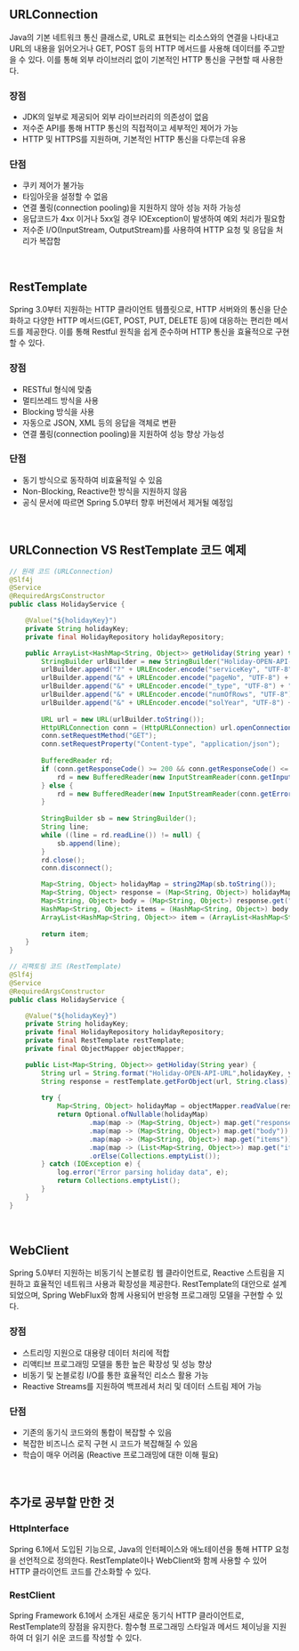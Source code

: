 ## URLConnection
Java의 기본 네트워크 통신 클래스로, URL로 표현되는 리소스와의 연결을 나타내고 URL의 내용을 읽어오거나 GET, POST 등의 HTTP 메서드를 사용해 데이터를 주고받을 수 있다. 이를 통해 외부 라이브러리 없이 기본적인 HTTP 통신을 구현할 때 사용한다.

### 장점
- JDK의 일부로 제공되어 외부 라이브러리의 의존성이 없음
- 저수준 API를 통해 HTTP 통신의 직접적이고 세부적인 제어가 가능
- HTTP 및 HTTPS를 지원하며, 기본적인 HTTP 통신을 다루는데 유용

### 단점
- 쿠키 제어가 불가능
- 타임아웃을 설정할 수 없음
- 연결 풀링(connection pooling)을 지원하지 않아 성능 저하 가능성
- 응답코드가 4xx 이거나 5xx일 경우 IOException이 발생하여 예외 처리가 필요함
- 저수준 I/O(InputStream, OutputStream)를 사용하여 HTTP 요청 및 응답을 처리가 복잡함

<br>

## RestTemplate
Spring 3.0부터 지원하는 HTTP 클라이언트 템플릿으로, HTTP 서버와의 통신을 단순화하고 다양한 HTTP 메서드(GET, POST, PUT, DELETE 등)에 대응하는 편리한 메서드를 제공한다. 이를 통해 Restful 원칙을 쉽게 준수하며 HTTP 통신을 효율적으로 구현할 수 있다.

### 장점
- RESTful 형식에 맞춤
- 멀티쓰레드 방식을 사용
- Blocking 방식을 사용
- 자동으로 JSON, XML 등의 응답을 객체로 변환
- 연결 풀링(connection pooling)을 지원하여 성능 향상 가능성

### 단점
- 동기 방식으로 동작하여 비효율적일 수 있음
- Non-Blocking, Reactive한 방식을 지원하지 않음
- 공식 문서에 따르면 Spring 5.0부터 향후 버전에서 제거될 예정임

<br>

## URLConnection VS RestTemplate 코드 예제
```java
// 원래 코드 (URLConnection)
@Slf4j
@Service
@RequiredArgsConstructor
public class HolidayService {

    @Value("${holidayKey}")
    private String holidayKey;
    private final HolidayRepository holidayRepository;

    public ArrayList<HashMap<String, Object>> getHoliday(String year) throws IOException {
        StringBuilder urlBuilder = new StringBuilder("Holiday-OPEN-API-URL"); /*URL*/
        urlBuilder.append("?" + URLEncoder.encode("serviceKey", "UTF-8") + "=" + holidayKey); /*Service Key*/
        urlBuilder.append("&" + URLEncoder.encode("pageNo", "UTF-8") + "=" + URLEncoder.encode("1", "UTF-8")); /*페이지번호*/
        urlBuilder.append("&" + URLEncoder.encode("_type", "UTF-8") + "=" + URLEncoder.encode("json", "UTF-8")); /*타입*/
        urlBuilder.append("&" + URLEncoder.encode("numOfRows", "UTF-8") + "=" + URLEncoder.encode("100", "UTF-8")); /*한 페이지 결과 수*/
        urlBuilder.append("&" + URLEncoder.encode("solYear", "UTF-8") + "=" + URLEncoder.encode(year, "UTF-8")); /*연*/
        
        URL url = new URL(urlBuilder.toString());
        HttpURLConnection conn = (HttpURLConnection) url.openConnection();
        conn.setRequestMethod("GET");
        conn.setRequestProperty("Content-type", "application/json");
        
        BufferedReader rd;
        if (conn.getResponseCode() >= 200 && conn.getResponseCode() <= 300) {
            rd = new BufferedReader(new InputStreamReader(conn.getInputStream()));
        } else {
            rd = new BufferedReader(new InputStreamReader(conn.getErrorStream()));
        }
        
        StringBuilder sb = new StringBuilder();
        String line;
        while ((line = rd.readLine()) != null) {
            sb.append(line);
        }
        rd.close();
        conn.disconnect();

        Map<String, Object> holidayMap = string2Map(sb.toString());
        Map<String, Object> response = (Map<String, Object>) holidayMap.get("response");
        Map<String, Object> body = (Map<String, Object>) response.get("body");
        HashMap<String, Object> items = (HashMap<String, Object>) body.get("items");
        ArrayList<HashMap<String, Object>> item = (ArrayList<HashMap<String, Object>>) items.get("item");
        
        return item;
    }
}
```

```java
// 리팩토링 코드 (RestTemplate)
@Slf4j
@Service
@RequiredArgsConstructor
public class HolidayService {

    @Value("${holidayKey}")
    private String holidayKey;
    private final HolidayRepository holidayRepository;
    private final RestTemplate restTemplate;
    private final ObjectMapper objectMapper;

    public List<Map<String, Object>> getHoliday(String year) {
        String url = String.format("Holiday-OPEN-API-URL",holidayKey, year);
        String response = restTemplate.getForObject(url, String.class);
        
        try {
            Map<String, Object> holidayMap = objectMapper.readValue(response, Map.class);
            return Optional.ofNullable(holidayMap)
                    .map(map -> (Map<String, Object>) map.get("response"))
                    .map(map -> (Map<String, Object>) map.get("body"))
                    .map(map -> (Map<String, Object>) map.get("items"))
                    .map(map -> (List<Map<String, Object>>) map.get("item"))
                    .orElse(Collections.emptyList());
        } catch (IOException e) {
            log.error("Error parsing holiday data", e);
            return Collections.emptyList();
        }
    }
}
```

<br>

## WebClient
Spring 5.0부터 지원하는 비동기식 논블로킹 웹 클라이언트로, Reactive 스트림을 지원하고 효율적인 네트워크 사용과 확장성을 제공한다. RestTemplate의 대안으로 설계되었으며, Spring WebFlux와 함께 사용되어 반응형 프로그래밍 모델을 구현할 수 있다.

### 장점
- 스트리밍 지원으로 대용량 데이터 처리에 적합
- 리액티브 프로그래밍 모델을 통한 높은 확장성 및 성능 향상
- 비동기 및 논블로킹 I/O를 통한 효율적인 리소스 활용 가능
- Reactive Streams를 지원하여 백프레셔 처리 및 데이터 스트림 제어 가능

### 단점
- 기존의 동기식 코드와의 통합이 복잡할 수 있음
- 복잡한 비즈니스 로직 구현 시 코드가 복잡해질 수 있음
- 학습이 매우 어려움 (Reactive 프로그래밍에 대한 이해 필요)

<br>

## 추가로 공부할 만한 것
### HttpInterface
Spring 6.1에서 도입된 기능으로, Java의 인터페이스와 애노테이션을 통해 HTTP 요청을 선언적으로 정의한다. RestTemplate이나 WebClient와 함께 사용할 수 있어 HTTP 클라이언트 코드를 간소화할 수 있다.

### RestClient
Spring Framework 6.1에서 소개된 새로운 동기식 HTTP 클라이언트로, RestTemplate의 장점을 유지한다. 함수형 프로그래밍 스타일과 메서드 체이닝을 지원하여 더 읽기 쉬운 코드를 작성할 수 있다.